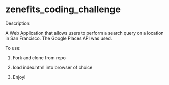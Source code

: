 # zenefits_coding_challenge

Description:

A Web Application that allows users to perform a search query on a location in San Francisco. The Google Places API was used.

To use:

1. Fork and clone from repo

2. load index.html into browser of choice

3. Enjoy!


